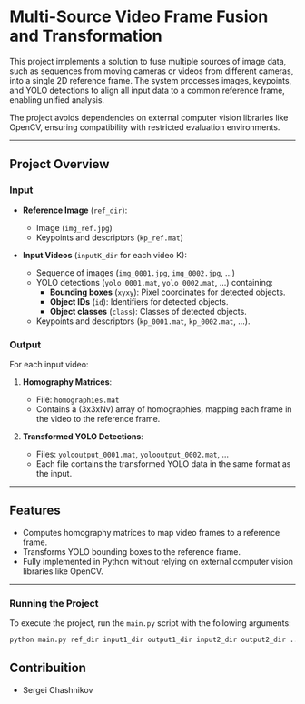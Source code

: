 # **Multi-Source Video Frame Fusion and Transformation**

This project implements a solution to fuse multiple sources of image data, such as sequences from moving cameras or videos from different cameras, into a single 2D reference frame. The system processes images, keypoints, and YOLO detections to align all input data to a common reference frame, enabling unified analysis.  

The project avoids dependencies on external computer vision libraries like OpenCV, ensuring compatibility with restricted evaluation environments.  

---

## **Project Overview**
### **Input**
- **Reference Image** (`ref_dir`):
  - Image (`img_ref.jpg`)
  - Keypoints and descriptors (`kp_ref.mat`)

- **Input Videos** (`inputK_dir` for each video K):
  - Sequence of images (`img_0001.jpg`, `img_0002.jpg`, ...)
  - YOLO detections (`yolo_0001.mat`, `yolo_0002.mat`, ...) containing:
    - **Bounding boxes** (`xyxy`): Pixel coordinates for detected objects.
    - **Object IDs** (`id`): Identifiers for detected objects.
    - **Object classes** (`class`): Classes of detected objects.
  - Keypoints and descriptors (`kp_0001.mat`, `kp_0002.mat`, ...).

### **Output**
For each input video:
1. **Homography Matrices**:
   - File: `homographies.mat`  
   - Contains a (3x3xNv) array of homographies, mapping each frame in the video to the reference frame.

2. **Transformed YOLO Detections**:
   - Files: `yolooutput_0001.mat`, `yolooutput_0002.mat`, ...
   - Each file contains the transformed YOLO data in the same format as the input.

---

## **Features**
- Computes homography matrices to map video frames to a reference frame.
- Transforms YOLO bounding boxes to the reference frame.
- Fully implemented in Python without relying on external computer vision libraries like OpenCV.

---

### **Running the Project**
To execute the project, run the `main.py` script with the following arguments:

```bash
python main.py ref_dir input1_dir output1_dir input2_dir output2_dir ... inputN_dir outputN_dir
```
## **Contribuition**
- Sergei Chashnikov
